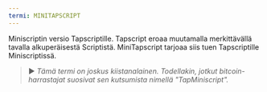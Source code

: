```yaml
---
termi: MINITAPSCRIPT
---
```


Miniscriptin versio Tapscriptille. Tapscript eroaa muutamalla merkittävällä tavalla alkuperäisestä Scriptistä. MiniTapscript tarjoaa siis tuen Tapscriptille Miniscriptissä.

> ► *Tämä termi on joskus kiistanalainen. Todellakin, jotkut bitcoin-harrastajat suosivat sen kutsumista nimellä "TapMiniscript".*